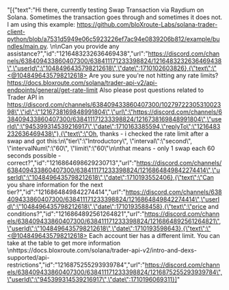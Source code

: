 "[{\"text\":\"Hi there, currently testing Swap Transaction via Raydium on Solana. Sometimes the transaction goes through and sometimes it does not. I am using this example: https://github.com/bloXroute-Labs/solana-trader-client-python/blob/a7531d5949e06c5923226ef7ac94e0839206b812/example/bundles/main.py. \\n\\nCan you provide any assistance?\",\"id\":\"1216483232636469438\",\"url\":\"https://discord.com/channels/638409433860407300/638411171233398824/1216483232636469438\",\"userId\":\"1048496435798212618\",\"date\":1710102603826},{\"text\":\"<@1048496435798212618> Are you sure you're not hitting any rate limits? https://docs.bloxroute.com/solana/trader-api-v2/api-endpoints/general/get-rate-limit Also please post questions related to Trader API in https://discord.com/channels/638409433860407300/1027972230531002398\",\"id\":\"1216738169848991804\",\"url\":\"https://discord.com/channels/638409433860407300/638411171233398824/1216738169848991804\",\"userId\":\"945399314539216917\",\"date\":1710163385594,\"replyTo\":\"1216483232636469438\"},{\"text\":\"Oh, thanks - i checked the rate limit after a swap and got this:\\n\\\"tier\\\":\\\"Introductory\\\", \\\"interval\\\":\\\"second\\\", \\\"intervalNum\\\":\\\"60\\\", \\\"limit\\\":\\\"60\\\"\\n\\nthat means - only 1 swap each 60 seconds possible - correct?\",\"id\":\"1216864698629230713\",\"url\":\"https://discord.com/channels/638409433860407300/638411171233398824/1216864849842274414\",\"userId\":\"1048496435798212618\",\"date\":1710193552406},{\"text\":\"Can you share information for the next tier?\",\"id\":\"1216864849842274414\",\"url\":\"https://discord.com/channels/638409433860407300/638411171233398824/1216864849842274414\",\"userId\":\"1048496435798212618\",\"date\":1710193588458},{\"text\":\"price and conditions?\",\"id\":\"1216864892561264821\",\"url\":\"https://discord.com/channels/638409433860407300/638411171233398824/1216864892561264821\",\"userId\":\"1048496435798212618\",\"date\":1710193598643},{\"text\":\"<@1048496435798212618> Each account tier has a different limit. You can take at the table to get more information \\nhttps://docs.bloxroute.com/solana/trader-api-v2/intro-and-dexs-supported/api-restrictions\",\"id\":\"1216875255293939784\",\"url\":\"https://discord.com/channels/638409433860407300/638411171233398824/1216875255293939784\",\"userId\":\"945399314539216917\",\"date\":1710196069311}]"